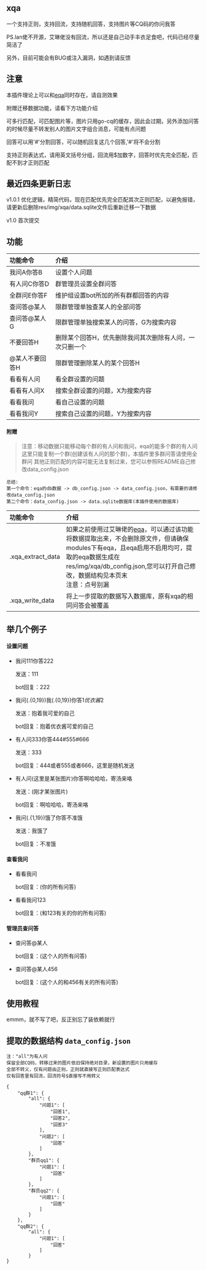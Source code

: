 ## xqa

一个支持正则，支持回流，支持随机回答，支持图片等CQ码的你问我答

PS.lan佬不开源，艾琳佬没有回流，所以还是自己动手丰衣足食吧，代码已经尽量简洁了

另外，目前可能会有BUG或注入漏洞，如遇到请反馈

## 注意

本插件理论上可以和[eqa](https://github.com/pcrbot/erinilis-modules/tree/master/eqa)同时存在，请自测效果

附赠迁移数据功能，请看下方功能介绍

可多行匹配，可匹配图片等，图片只用go-cq的缓存，因此会过期，另外添加问答的时候尽量不转发别人的图片文字组合消息，可能有点问题

回答可以用'#'分割回答，可以随机回复这几个回答,'\#'将不会分割

支持正则表达式，请用英文括号分组，回流用$加数字，回答时优先完全匹配，匹配不到才正则匹配

## 最近四条更新日志

v1.0.1  优化逻辑，精简代码，现在匹配优先完全匹配其次正则匹配，以避免报错，请更新后删除res/img/xqa/data.sqlite文件后重新迁移一下数据

v1.0    首次提交

## 功能

| 功能命令 | 介绍 |
| :---- | :---- |
| 我问A你答B | 设置个人问题 |
| 有人问C你答D | 群管理员设置全群问答 |
| 全群问E你答F | 维护组设置bot所加的所有群都回答的内容 |
| 查问答@某人 | 限群管理单独查某人的全部问答 |
| 查问答@某人G | 限群管理单独搜索某人的问答，G为搜索内容 |
| 不要回答H | 删除某个回答H，优先删除我问其次删除有人问，一次只删一个 |
| @某人不要回答H | 限群管理删除某人的某个回答H |
| 看看有人问 | 看全群设置的问题 |
| 看看有人问X | 搜索全群设置的问题，X为搜索内容 |
| 看看我问 | 看自己设置的问题 |
| 看看我问Y | 搜索自己设置的问题，Y为搜索内容 |

#### 附赠

>   注意：移动数据只能移动每个群的有人问和我问，eqa的能多个群的有人问这里只能复制一个群(创建该有人问的那个群)，本插件里多群问答请使用全群问
    其他正则匹配的内容可能无法复制过来，您可以参照README自己修改data_config.json

    总结:
    第一个命令：eqa的db数据 -> db_config.json -> data_config.json，有需要的请修改data_config.json
    第二个命令：data_config.json -> data.sqlite数据库(本插件使用的数据库)

| 功能命令 | 介绍 |
| :---- | :---- |
| .xqa_extract_data | 如果之前使用过艾琳佬的[eqa](https://github.com/pcrbot/erinilis-modules/tree/master/eqa)，可以通过该功能将数据提取出来，不会删除原文件，但请确保modules下有eqa，且eqa启用不启用均可，提取的eqa数据生成在res/img/xqa/db_config.json,您可以打开自己修改，数据结构见本页末<br>注意：点号别漏 |
| .xqa_write_data | 将上一步提取的数据写入数据库，原有xqa的相同问答会被覆盖 |

## 举几个例子

#### 设置问题

- 我问111你答222
    
    发送：111

    bot回复：222

- 我问(.{0,19})我(.{0,19})你答$1优衣酱$2
    
    发送：抱着我可爱的自己

    bot回复：抱着优衣酱可爱的自己

- 有人问333你答444#555#666

    发送：333

    bot回复：444或者555或者666，这里是随机发送

- 有人问(这里是某张图片)你答啊哈哈哈，寄汤来咯

    发送：(刚才某张图片)

    bot回复：啊哈哈哈，寄汤来咯

- 我问(.{1,19})饿了你答不准饿

    发送：我饿了

    bot回复：不准饿

#### 查看我问

- 看看我问

    bot回复：(你的所有问答)

- 看看我问123

    bot回复：(和123有关的你的所有问答)

#### 管理员查问答

- 查问答@某人

    bot回复：(这个人的所有问答)

- 查问答@某人456

    bot回复：(这个人的和456有关的所有问答)

## 使用教程

emmm，就不写了吧，反正别忘了装依赖就行

## 提取的数据结构 `data_config.json`

```
注："all"为有人问
保留全部CQ码，转移过来的图片依旧保持绝对目录，新设置的图片只用缓存
全部不转义，仅有问题由正则，正则就直接写正则匹配表达式
仅有回答里有回流，回流符号$直接写不用转义

{
    "qq群1": {
        "all": {
            "问题1": [
                "回答1",
                "回答2",
                "回答3"
            ],
            "问题2": [
                "回答"
            ]
        },
        "群员qq1": {
            "问题1": [
                "回答"
            ]
        },
        "群员qq2": {
            "问题1": [
                "回答"
            ]
        }
    },
    "qq群2": {
        "all": {
            "问题1": [
                "回答"
            ]
        }
}
```